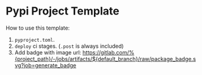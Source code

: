 # Pypi Project Template

How to use this template:

1. `pyproject.toml`.
2. `deploy` ci stages. (`.post` is always included)
3. Add badge with image url: <https://gitlab.com/%{project_path}/-/jobs/artifacts/${default_branch}/raw/package_badge.svg?job=generate_badge>
